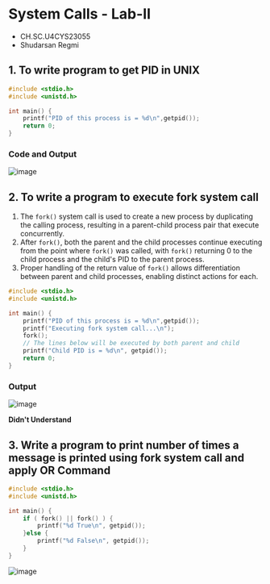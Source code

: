 # System Calls - Lab-II

- CH.SC.U4CYS23055
- Shudarsan Regmi

## 1. To write program to get PID in UNIX
```C
#include <stdio.h>
#include <unistd.h>

int main() {
	printf("PID of this process is = %d\n",getpid());
	return 0;
}
```
### Code and Output
![image](https://github.com/user-attachments/assets/3167d556-d6a5-4e04-b455-d34321838b55)

## 2. To write a program to execute fork system call

1. The `fork()` system call is used to create a new process by duplicating the calling process, resulting in a parent-child process pair that execute concurrently.
2. After `fork()`, both the parent and the child processes continue executing from the point where `fork()` was called, with `fork()` returning 0 to the child process and the child's PID to the parent process.
3. Proper handling of the return value of `fork()` allows differentiation between parent and child processes, enabling distinct actions for each.

```C
#include <stdio.h>
#include <unistd.h>

int main() {
	printf("PID of this process is = %d\n",getpid());
	printf("Executing fork system call...\n");
	fork();
	// The lines below will be executed by both parent and child
	printf("Child PID is = %d\n", getpid());
	return 0;
}
```
### Output
![image](https://github.com/user-attachments/assets/27548249-d246-4a0c-98b4-f10e3fb55980)

**Didn't Understand**
## 3. Write a program to print number of times a message is printed using fork system call and apply OR Command
```C
#include <stdio.h>
#include <unistd.h>

int main() {
	if ( fork() || fork() ) {
		printf("%d True\n", getpid());
	}else {
		printf("%d False\n", getpid());
	}
}
```
![image](https://github.com/user-attachments/assets/92bbe517-b4f5-4a46-b50b-0416c2fadc86)
